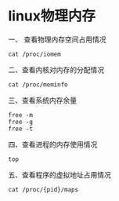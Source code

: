 # linux物理内存

一、 查看物理内存空间占用情况

    cat /proc/iomem

二、查看内核对内存的分配情况

    cat /proc/meminfo

三、查看系统内存余量

    free -m
    free -g
    free -t

四、查看进程的内存使用情况

    top

五、查看程序的虚拟地址占用情况

    cat /proc/{pid}/maps
